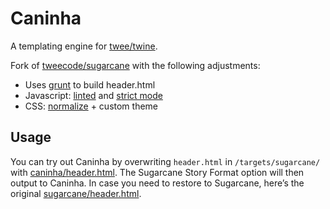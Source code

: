 # Caninha

A templating engine for [twee/twine](http://gimcrackd.com/etc/src/).

Fork of [tweecode/sugarcane](https://github.com/tweecode/sugarcane) with the following adjustments:

* Uses [grunt](https://github.com/cowboy/grunt) to build header.html
* Javascript: [linted](http://www.jshint.com/) and [strict mode](https://developer.mozilla.org/en-US/docs/JavaScript/Reference/Functions_and_function_scope/Strict_mode)
* CSS: [normalize](http://necolas.github.com/normalize.css/) + custom theme

## Usage

You can try out Caninha by overwriting `header.html` in `/targets/sugarcane/` with [caninha/header.html](https://github.com/monospaced/caninha/blob/master/header.html). The Sugarcane Story Format option will then output to Caninha. In case you need to restore to Sugarcane, here’s the original [sugarcane/header.html](https://github.com/tweecode/jonah/blob/master/header.html).